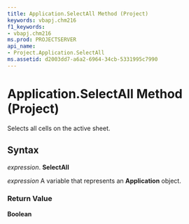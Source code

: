 ```yaml
---
title: Application.SelectAll Method (Project)
keywords: vbapj.chm216
f1_keywords:
- vbapj.chm216
ms.prod: PROJECTSERVER
api_name:
- Project.Application.SelectAll
ms.assetid: d2003dd7-a6a2-6964-34cb-5331995c7990
---
```



# Application.SelectAll Method (Project)

Selects all cells on the active sheet.


## Syntax

 _expression_. **SelectAll**

 _expression_ A variable that represents an **Application** object.


### Return Value

 **Boolean**


